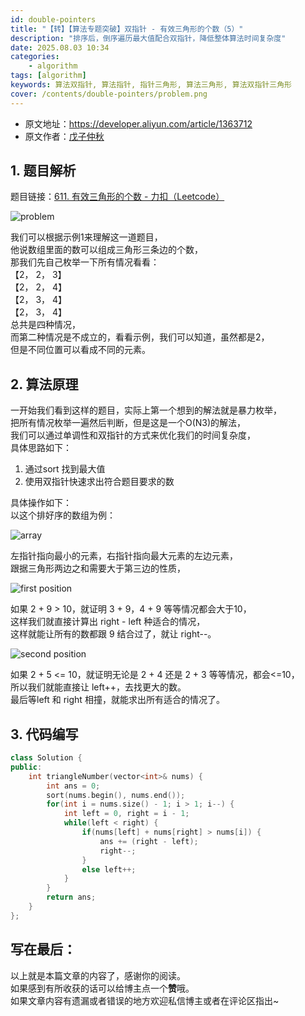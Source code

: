 ```yaml
---
id: double-pointers
title: "【转】【算法专题突破】双指针 - 有效三角形的个数（5）"
description: "排序后，倒序遍历最大值配合双指针，降低整体算法时间复杂度"
date: 2025.08.03 10:34
categories:
    - algorithm
tags: [algorithm]
keywords: 算法双指针, 算法指针, 指针三角形, 算法三角形, 算法双指针三角形
cover: /contents/double-pointers/problem.png
---
```


- 原文地址：https://developer.aliyun.com/article/1363712
- 原文作者：[戊子仲秋](https://developer.aliyun.com/profile/w73sboktmi6qk/article_1?spm=a2c6h.12873639.article_author.d_article_author_article.62cd99e0oLRoNX)

## 1. 题目解析

题目链接：[611. 有效三角形的个数 - 力扣（Leetcode）](https://leetcode.cn/problems/valid-triangle-number/?spm=a2c6h.12873639.article-detail.4.62cd99e0oLRoNX)

![problem](https://alphahinex.github.io/contents/double-pointers/problem.png)

我们可以根据示例1来理解这一道题目，<br>
他说数组里面的数可以组成三角形三条边的个数，<br>
那我们先自己枚举一下所有情况看看：<br>
 【2， 2， 3】<br>
 【2， 2， 4】<br>
 【2， 3， 4】<br>
 【2， 3， 4】<br>
总共是四种情况，<br>
而第二种情况是不成立的，看看示例，我们可以知道，虽然都是2，<br>
但是不同位置可以看成不同的元素。

## 2. 算法原理

一开始我们看到这样的题目，实际上第一个想到的解法就是暴力枚举，<br>
把所有情况枚举一遍然后判断，但是这是一个O(N3)的解法，<br>
我们可以通过单调性和双指针的方式来优化我们的时间复杂度，<br>
具体思路如下：
1. 通过sort 找到最大值
2. 使用双指针快速求出符合题目要求的数

具体操作如下：<br>
以这个排好序的数组为例：

![array](https://alphahinex.github.io/contents/double-pointers/array.png)

左指针指向最小的元素，右指针指向最大元素的左边元素，<br>
跟据三角形两边之和需要大于第三边的性质，

![first position](https://alphahinex.github.io/contents/double-pointers/first_position.png)

如果 2 + 9 > 10，就证明 3 + 9，4 + 9 等等情况都会大于10，<br>
这样我们就直接计算出 right - left 种适合的情况，<br>
这样就能让所有的数都跟 9 结合过了，就让 right--。

![second position](https://alphahinex.github.io/contents/double-pointers/second_position.png)

如果 2 + 5 <= 10，就证明无论是 2 + 4 还是 2 + 3 等等情况，都会<=10，<br>
所以我们就能直接让 left++，去找更大的数。<br>
最后等left 和 right 相撞，就能求出所有适合的情况了。 

## 3. 代码编写

```c++
class Solution {
public:
    int triangleNumber(vector<int>& nums) {
        int ans = 0;
        sort(nums.begin(), nums.end());
        for(int i = nums.size() - 1; i > 1; i--) {
            int left = 0, right = i - 1;
            while(left < right) {
                if(nums[left] + nums[right] > nums[i]) {
                    ans += (right - left);
                    right--;
                }
                else left++;
            }
        }
        return ans;
    }
};
```

## 写在最后：

以上就是本篇文章的内容了，感谢你的阅读。<br>
如果感到有所收获的话可以给博主点一个**赞**哦。<br>
如果文章内容有遗漏或者错误的地方欢迎私信博主或者在评论区指出~